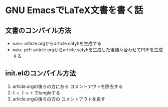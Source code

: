 GNU EmacsでLaTeX文書を書く話
============================

文書のコンパイル方法
--------------------

- `make`: article.orgからarticle.satyhを生成する
- `make pdf`: article.orgからarticle.satyhを生成した後諸々合わせてPDFを生成する


init.elのコンパイル方法
-----------------------

1. article.orgの後ろの方にある コメントアウトを除去する
2. `C-c C-v t` でtangleする
3. article.orgの後ろの方の コメントアウトを戻す
